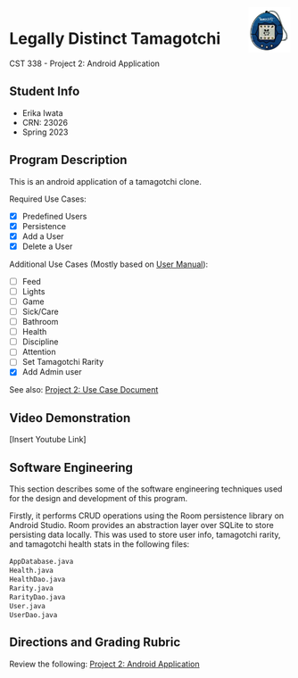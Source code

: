 <img align = "right" src = "app/src/main/res/drawable/icon.png" width = "75" />

# Legally Distinct Tamagotchi
CST 338 - Project 2: Android Application


## Student Info
* Erika Iwata
* CRN: 23026
* Spring 2023


## Program Description
This is an android application of a tamagotchi clone.

Required Use Cases:
- [X] Predefined Users
- [X] Persistence
- [X] Add a User
- [X] Delete a User

Additional Use Cases (Mostly based on [User Manual](assets/instructions.png)):
- [ ] Feed
- [ ] Lights
- [ ] Game
- [ ] Sick/Care
- [ ] Bathroom
- [ ] Health
- [ ] Discipline
- [ ] Attention
- [ ] Set Tamagotchi Rarity
- [X] Add Admin user

See also: [Project 2: Use Case Document](https://docs.google.com/document/d/1dKzxhwV3vJF8Jh_HL8r1ABE1OW-fONaGkUaXyQGTOvY/edit#)

## Video Demonstration
[Insert Youtube Link]


## Software Engineering
This section describes some of the software engineering techniques used for the design and development of this program.

Firstly, it performs CRUD operations using the Room persistence library on Android Studio. Room provides an abstraction layer over SQLite to store persisting data locally. This was used to store user info, tamagotchi rarity, and tamagotchi health stats in the following files:
```
AppDatabase.java
Health.java
HealthDao.java
Rarity.java
RarityDao.java
User.java
UserDao.java
```

## Directions and Grading Rubric
Review the following: [Project 2: Android Application](https://docs.google.com/document/d/11b4FGL7AFz1h61ElDy7lOoifnz2GdMy54rca-w9wrMU/edit?usp=sharing)
